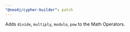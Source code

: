 ```yaml
---
"@neo4j/cypher-builder": patch
---
```


Adds `divide`, `multiply`, `modulo`, `pow` to the Math Operators.
